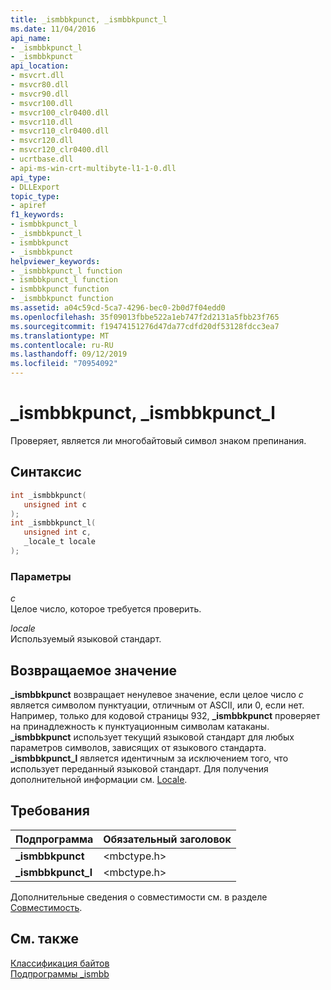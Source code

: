 ```yaml
---
title: _ismbbkpunct, _ismbbkpunct_l
ms.date: 11/04/2016
api_name:
- _ismbbkpunct_l
- _ismbbkpunct
api_location:
- msvcrt.dll
- msvcr80.dll
- msvcr90.dll
- msvcr100.dll
- msvcr100_clr0400.dll
- msvcr110.dll
- msvcr110_clr0400.dll
- msvcr120.dll
- msvcr120_clr0400.dll
- ucrtbase.dll
- api-ms-win-crt-multibyte-l1-1-0.dll
api_type:
- DLLExport
topic_type:
- apiref
f1_keywords:
- ismbbkpunct_l
- _ismbbkpunct_l
- ismbbkpunct
- _ismbbkpunct
helpviewer_keywords:
- _ismbbkpunct_l function
- ismbbkpunct_l function
- ismbbkpunct function
- _ismbbkpunct function
ms.assetid: a04c59cd-5ca7-4296-bec0-2b0d7f04edd0
ms.openlocfilehash: 35f09013fbbe522a1eb747f2d2131a5fbb23f765
ms.sourcegitcommit: f19474151276d47da77cdfd20df53128fdcc3ea7
ms.translationtype: MT
ms.contentlocale: ru-RU
ms.lasthandoff: 09/12/2019
ms.locfileid: "70954092"
---
```

# <a name="_ismbbkpunct-_ismbbkpunct_l"></a>_ismbbkpunct, _ismbbkpunct_l

Проверяет, является ли многобайтовый символ знаком препинания.

## <a name="syntax"></a>Синтаксис

```C
int _ismbbkpunct(
   unsigned int c
);
int _ismbbkpunct_l(
   unsigned int c,
   _locale_t locale
);
```

### <a name="parameters"></a>Параметры

*c*<br/>
Целое число, которое требуется проверить.

*locale*<br/>
Используемый языковой стандарт.

## <a name="return-value"></a>Возвращаемое значение

**_ismbbkpunct** возвращает ненулевое значение, если целое число *c* является символом пунктуации, отличным от ASCII, или 0, если нет. Например, только для кодовой страницы 932, **_ismbbkpunct** проверяет на принадлежность к пунктуационным символам катаканы. **_ismbbkpunct** использует текущий языковой стандарт для любых параметров символов, зависящих от языкового стандарта. **_ismbbkpunct_l** является идентичным за исключением того, что использует переданный языковой стандарт. Для получения дополнительной информации см. [Locale](../../c-runtime-library/locale.md).

## <a name="requirements"></a>Требования

|Подпрограмма|Обязательный заголовок|
|-------------|---------------------|
|**_ismbbkpunct**|\<mbctype.h>|
|**_ismbbkpunct_l**|\<mbctype.h>|

Дополнительные сведения о совместимости см. в разделе [Совместимость](../../c-runtime-library/compatibility.md).

## <a name="see-also"></a>См. также

[Классификация байтов](../../c-runtime-library/byte-classification.md)<br/>
[Подпрограммы _ismbb](../../c-runtime-library/ismbb-routines.md)<br/>
